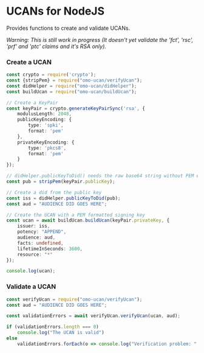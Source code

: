 # UCANs for NodeJS
Provides functions to create and validate UCANs.  

*Warning: This is still work in progress (It doesn't yet validate the 'fct', 'rsc', 'prf' and 'ptc' claims and it's RSA only).*
### Create a UCAN
```typescript
const crypto = require('crypto');
const {stripPem} = require("omo-ucan/verifyUcan");
const didHelper = require("omo-ucan/didHelper");
const buildUcan = require("omo-ucan/buildUcan");

// Create a KeyPair
const keyPair = crypto.generateKeyPairSync('rsa', {
    modulusLength: 2048,
    publicKeyEncoding: {
        type: 'spki',
        format: 'pem'
    },
    privateKeyEncoding: {
        type: 'pkcs8',
        format: 'pem'
    }
});

// didHelper.publicKeyToDid() needs the raw base64 string without PEM envelope
const pub = stripPem(keyPair.publicKey);

// Create a did from the public key
const iss = didHelper.publicKeyToDid(pub);
const aud = "AUDIENCE DID GOES HERE";

// Create the UCAN with a PEM formatted signing key
const ucan = await buildUcan.buildUcan(keyPair.privateKey, {
    issuer: iss,
    potency: "APPEND",
    audience: aud,
    facts: undefined,
    lifetimeInSeconds: 3600,
    resource: "*"
});

console.log(ucan);
```

### Validate a UCAN
```typescript
const verifyUcan = require("omo-ucan/verifyUcan");
const aud = "AUDIENCE DID GOES HERE";

const validationErrors = await verifyUcan.verifyUcan(ucan, aud);

if (validationErrors.length === 0)
    console.log("The UCAN is valid")
else
    validationErrors.forEach(o => console.log("Verification problem: ", o));
```
